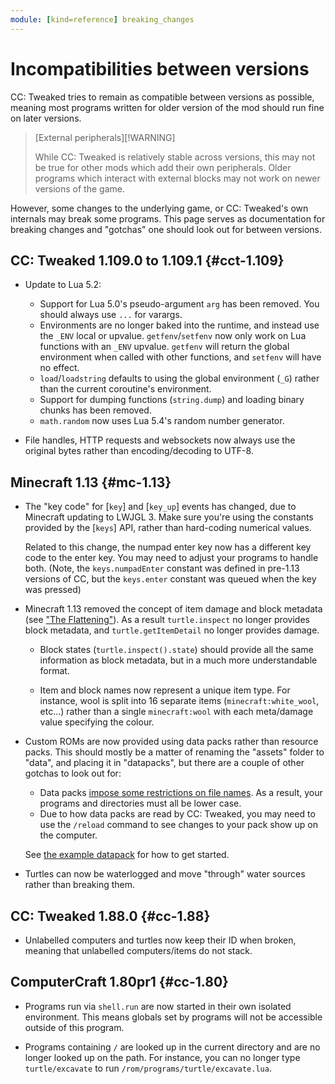 ```yaml
---
module: [kind=reference] breaking_changes
---
```


<!--
SPDX-FileCopyrightText: 2019 The CC: Tweaked Developers

SPDX-License-Identifier: MPL-2.0
-->

# Incompatibilities between versions

CC: Tweaked tries to remain as compatible between versions as possible, meaning most programs written for older version
of the mod should run fine on later versions.

> [External peripherals][!WARNING]
>
> While CC: Tweaked is relatively stable across versions, this may not be true for other mods which add their own
> peripherals. Older programs which interact with external blocks may not work on newer versions of the game.

However, some changes to the underlying game, or CC: Tweaked's own internals may break some programs. This page serves
as documentation for breaking changes and "gotchas" one should look out for between versions.

## CC: Tweaked 1.109.0 to 1.109.1 {#cct-1.109}

 - Update to Lua 5.2:
   - Support for Lua 5.0's pseudo-argument `arg` has been removed. You should always use `...` for varargs.
   - Environments are no longer baked into the runtime, and instead use the `_ENV` local or upvalue. `getfenv`/`setfenv`
     now only work on Lua functions with an `_ENV` upvalue. `getfenv` will return the global environment when called
     with other functions, and `setfenv` will have no effect.
   - `load`/`loadstring` defaults to using the global environment (`_G`) rather than the current coroutine's
     environment.
   - Support for dumping functions (`string.dump`) and loading binary chunks has been removed.
   - `math.random` now uses Lua 5.4's random number generator.

 - File handles, HTTP requests and websockets now always use the original bytes rather than encoding/decoding to UTF-8.

## Minecraft 1.13 {#mc-1.13}
 - The "key code" for [`key`] and [`key_up`] events has changed, due to Minecraft updating to LWJGL 3. Make sure you're
   using the constants provided by the [`keys`] API, rather than hard-coding numerical values.

   Related to this change, the numpad enter key now has a different key code to the enter key. You may need to adjust
   your programs to handle both. (Note, the `keys.numpadEnter` constant was defined in pre-1.13 versions of CC, but the
   `keys.enter` constant was queued when the key was pressed)

 - Minecraft 1.13 removed the concept of item damage and block metadata (see ["The Flattening"][flattening]). As a
   result `turtle.inspect` no longer provides block metadata, and `turtle.getItemDetail` no longer provides damage.

   - Block states (`turtle.inspect().state`) should provide all the same information as block metadata, but in a much
     more understandable format.

   - Item and block names now represent a unique item type. For instance, wool is split into 16 separate items
     (`minecraft:white_wool`, etc...) rather than a single `minecraft:wool` with each meta/damage value specifying the
     colour.

 - Custom ROMs are now provided using data packs rather than resource packs. This should mostly be a matter of renaming
   the "assets" folder to "data", and placing it in "datapacks", but there are a couple of other gotchas to look out
   for:

   - Data packs [impose some restrictions on file names][legal_data_pack]. As a result, your programs and directories
     must all be lower case.
   - Due to how data packs are read by CC: Tweaked, you may need to use the `/reload` command to see changes to your
     pack show up on the computer.

   See [the example datapack][datapack-example] for how to get started.

 - Turtles can now be waterlogged and move "through" water sources rather than breaking them.

## CC: Tweaked 1.88.0 {#cc-1.88}
 - Unlabelled computers and turtles now keep their ID when broken, meaning that unlabelled computers/items do not stack.

## ComputerCraft 1.80pr1 {#cc-1.80}
 - Programs run via `shell.run` are now started in their own isolated environment. This means globals set by programs
   will not be accessible outside of this program.

 - Programs containing `/` are looked up in the current directory and are no longer looked up on the path. For instance,
   you can no longer type `turtle/excavate` to run `/rom/programs/turtle/excavate.lua`.

[flattening]: https://minecraft.wiki.com/w/Java_Edition_1.13/Flattening
[legal_data_pack]: https://minecraft.gamepedia.com/Tutorials/Creating_a_data_pack#Legal_characters
[datapack-example]: https://github.com/cc-tweaked/datapack-example "An example datapack for CC: Tweaked"
